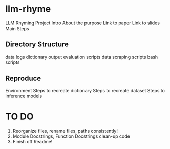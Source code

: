 # llm-rhyme
LLM Rhyming Project
Intro About the purpose
Link to paper
Link to slides
Main Steps


## Directory Structure
data
logs
dictionary
output
evaluation scripts
data scraping scripts
bash scripts

## Reproduce
Environment
Steps to recreate dictionary
Steps to recreate dataset
Steps to inference models





# TO DO
1. Reorganize files, rename files, paths consistently!
2. Module Docstrings, Function Docstrings clean-up code
3. Finish off Readme!